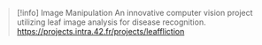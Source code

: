 > [!info] Image Manipulation
> An innovative computer vision project utilizing leaf image analysis for disease recognition.
> https://projects.intra.42.fr/projects/leaffliction

